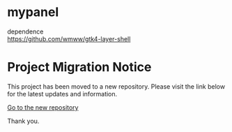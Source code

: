 # mypanel
dependence  
https://github.com/wmww/gtk4-layer-shell
# Project Migration Notice

This project has been moved to a new repository. Please visit the link below for the latest updates and information.

[Go to the new repository](https://github.com/jihoo12/widget)

Thank you.